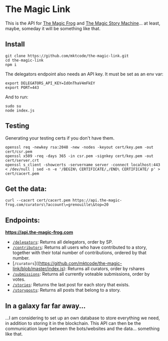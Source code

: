 # The Magic Link

This is the API for [The Magic Frog](https://github.com/mktcode/the-magic-frog) and [The Magic Story Machine](https://github.com/mktcode/the-magic-story-machine)... at least, maybe, someday it will be something like that.

## Install

```
git clone https://github.com/mktcode/the-magic-link.git
cd the-magic-link
npm i
```

The delegators endpoint also needs an API key. It must be set as an env var:

```
export DELEGATORS_API_KEY=IdOnThaV4mFkEY
export PORT=443
```

And to run:

```
sudo su
node index.js
```

## Testing 

Generating your testing certs if you don't have them.

```
openssl req -newkey rsa:2048 -new -nodes -keyout cert/key.pem -out cert/csr.pem
openssl x509 -req -days 365 -in csr.pem -signkey cert/key.pem -out cert/server.crt
openssl s_client -showcerts -servername server -connect localhost:443 < /dev/null | sed -n -e '/BEGIN\ CERTIFICATE/,/END\ CERTIFICATE/ p' > cert/cacert.pem
```

## Get the data:

```
curl --cacert cert/cacert.pem https://api.the-magic-frog.com/curators\?account\=grenouille\&top=20
```


## Endpoints:

**https://api.the-magic-frog.com**
- [`/delegators`](https://github.com/mktcode/the-magic-link/blob/master/index.js#L22): Returns all delegators, order by SP.
- [`/contributors`](https://github.com/mktcode/the-magic-link/blob/master/index.js#L46): Returns all users who have contributed to a story, together with their total number of contributions, ordered by that number.
- [`/curators`]((https://github.com/mktcode/the-magic-link/blob/master/index.js): Returns all curators, order by rshares
- [`/submissions`](https://github.com/mktcode/the-magic-link/blob/master/index.js#L80): Returns all currently voteable submissions, order by votes.
- [`/stories`](https://github.com/mktcode/the-magic-link/blob/master/index.js#L64): Returns the last post for each story that exists.
- [`/storyposts`](https://github.com/mktcode/the-magic-link/blob/master/index.js#L96): Returns all posts that belong to a story.

## In a galaxy far far away...

...I am considering to set up an own database to store everything we need, in addition to storing it in the blockchain.
This API can then be the communication layer between the bots/websites and the data... something like that.
